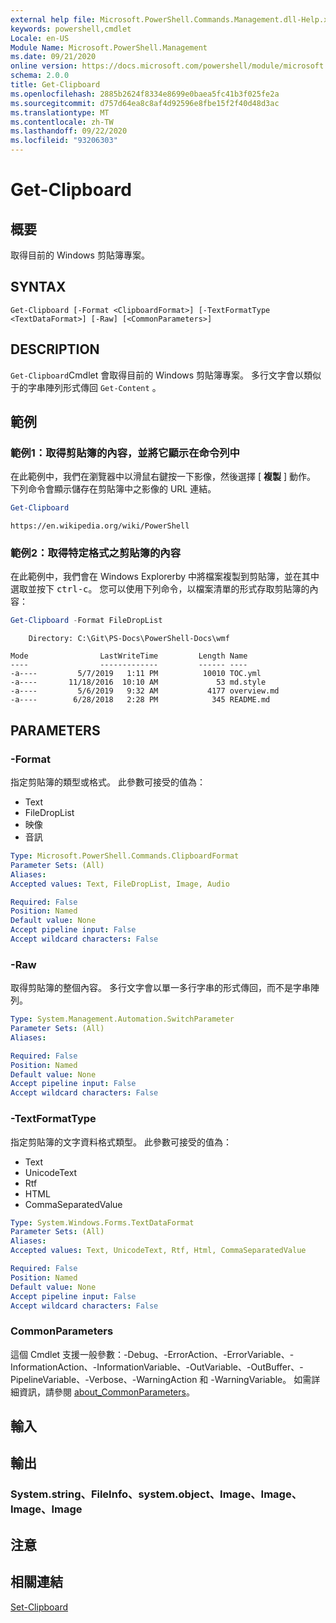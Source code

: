 ```yaml
---
external help file: Microsoft.PowerShell.Commands.Management.dll-Help.xml
keywords: powershell,cmdlet
Locale: en-US
Module Name: Microsoft.PowerShell.Management
ms.date: 09/21/2020
online version: https://docs.microsoft.com/powershell/module/microsoft.powershell.management/get-clipboard?view=powershell-5.1&WT.mc_id=ps-gethelp
schema: 2.0.0
title: Get-Clipboard
ms.openlocfilehash: 2885b2624f8334e8699e0baea5fc41b3f025fe2a
ms.sourcegitcommit: d757d64ea8c8af4d92596e8fbe15f2f40d48d3ac
ms.translationtype: MT
ms.contentlocale: zh-TW
ms.lasthandoff: 09/22/2020
ms.locfileid: "93206303"
---
```

# Get-Clipboard

## 概要
取得目前的 Windows 剪貼簿專案。

## SYNTAX

```
Get-Clipboard [-Format <ClipboardFormat>] [-TextFormatType <TextDataFormat>] [-Raw] [<CommonParameters>]
```

## DESCRIPTION

`Get-Clipboard`Cmdlet 會取得目前的 Windows 剪貼簿專案。 多行文字會以類似于的字串陣列形式傳回 `Get-Content` 。

## 範例

### 範例1：取得剪貼簿的內容，並將它顯示在命令列中

在此範例中，我們在瀏覽器中以滑鼠右鍵按一下影像，然後選擇 [ **複製** ] 動作。 下列命令會顯示儲存在剪貼簿中之影像的 URL 連結。

```powershell
Get-Clipboard
```

```Output
https://en.wikipedia.org/wiki/PowerShell
```

### 範例2：取得特定格式之剪貼簿的內容

在此範例中，我們會在 Windows Explorerby 中將檔案複製到剪貼簿，並在其中選取並按下 <kbd>ctrl-c</kbd>。 您可以使用下列命令，以檔案清單的形式存取剪貼簿的內容：

```powershell
Get-Clipboard -Format FileDropList
```

```Output
    Directory: C:\Git\PS-Docs\PowerShell-Docs\wmf

Mode                LastWriteTime         Length Name
----                -------------         ------ ----
-a----         5/7/2019   1:11 PM          10010 TOC.yml
-a----       11/18/2016  10:10 AM             53 md.style
-a----         5/6/2019   9:32 AM           4177 overview.md
-a----        6/28/2018   2:28 PM            345 README.md
```

## PARAMETERS

### -Format

指定剪貼簿的類型或格式。 此參數可接受的值為：

- Text
- FileDropList
- 映像
- 音訊

```yaml
Type: Microsoft.PowerShell.Commands.ClipboardFormat
Parameter Sets: (All)
Aliases:
Accepted values: Text, FileDropList, Image, Audio

Required: False
Position: Named
Default value: None
Accept pipeline input: False
Accept wildcard characters: False
```

### -Raw

取得剪貼簿的整個內容。 多行文字會以單一多行字串的形式傳回，而不是字串陣列。

```yaml
Type: System.Management.Automation.SwitchParameter
Parameter Sets: (All)
Aliases:

Required: False
Position: Named
Default value: None
Accept pipeline input: False
Accept wildcard characters: False
```

### -TextFormatType

指定剪貼簿的文字資料格式類型。 此參數可接受的值為：

- Text
- UnicodeText
- Rtf
- HTML
- CommaSeparatedValue

```yaml
Type: System.Windows.Forms.TextDataFormat
Parameter Sets: (All)
Aliases:
Accepted values: Text, UnicodeText, Rtf, Html, CommaSeparatedValue

Required: False
Position: Named
Default value: None
Accept pipeline input: False
Accept wildcard characters: False
```

### CommonParameters

這個 Cmdlet 支援一般參數：-Debug、-ErrorAction、-ErrorVariable、-InformationAction、-InformationVariable、-OutVariable、-OutBuffer、-PipelineVariable、-Verbose、-WarningAction 和 -WarningVariable。 如需詳細資訊，請參閱 [about_CommonParameters](https://go.microsoft.com/fwlink/?LinkID=113216)。

## 輸入

## 輸出

### System.string、FileInfo、system.object、Image、Image、Image、Image

## 注意

## 相關連結

[Set-Clipboard](Set-Clipboard.md)

